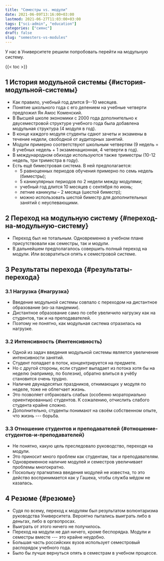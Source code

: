 ```yaml
---
title: "Семестры vs. модули"
date: 2021-06-09T13:16:00+03:00
lastmod: 2021-06-27T11:03:00+03:00
tags: ["sci-admin", "education"]
categories: ["сиянс"]
draft: false
slug: "semesters-vs-modules"
---
```


У нас в Университете решили попробовать перейти на модульную систему.

<!--more-->

{{< toc >}}


## <span class="section-num">1</span> История модульной системы {#история-модульной-системы}

-   Как правило, учебный год длится 9--10 месяцев.
-   Понятие школьного года с его делением на учебные четверти предложил Ян Амос Коменский.
-   В Высшей школе экономики с 2000 года дополнительно к двусеместровой структуре учебного года была добавлена модульная структура (4 модуля в год).
-   В конце каждого модуля студенты сдают зачеты и экзамены в течение недели, свободной от аудиторных занятий.
-   Модули примерно соответствуют школьным четвертям (9 недель = 8 учебных недель + 1 экзаменационная, 4 четверти в год).
-   В международном обиходе используются также триместры (10-12 недель, три триместра в году).
-   Есть ещё биместровая система. В ней предполагается:
    -   5 равноценных периодов обучения примерно по семь недель (биместры);
    -   5 каникулярных периодов по 2 недели между модулями;
    -   учебный год длится 10 месяцев с сентября по июнь;
    -   летние каникулы – 2 месяца (шестой биместр);
    -   можно использовать шестой биместр для дополнительных занятий с неуспевающими.


## <span class="section-num">2</span> Переход на модульную систему {#переход-на-модульную-систему}

-   Переход был не тотальным. Одновременно в учебном плане присутствовали как семестры, так и модули.
-   В дальнейшем предполагалось совершить полный переход на модули. Или возвратиться опять к семестровой системе.


## <span class="section-num">3</span> Результаты перехода {#результаты-перехода}


### <span class="section-num">3.1</span> Нагрузка {#нагрузка}

-   Введение модульной системы совпало с переходом на дистантное образование (из-за пандемии).
-   Дистантное образование само по себе увеличило нагрузку как на студентов, так и на преподавателей.
-   Поэтому не понятно, как модульная система отразилась на нагрузке.


### <span class="section-num">3.2</span> Интенсивность {#интенсивность}

-   Одной из задач введения модульной системы является увеличение интенсивности занятий.
-   Студент попадает в поток, концентрируется на предмете.
-   Но с другой стороны, если студент выпадает из потока хотя бы на неделю (например, по болезни), обратно влиться в учёбу становится очень трудно.
-   Наличие двунадесятых праздников, отнимающих у модуля по неделе, тоже не облегчает жизнь.
-   Это позволяет отбраковать слабых (особенно мораториально ориентированных) студентов. К сожалению, отчислить слабого студента крайне сложно.
-   Дополнительно, студенты понимают на своём собственном опыте, что жизнь --- борьба.


### <span class="section-num">3.3</span> Отношение студентов и преподавателей {#отношение-студентов-и-преподавателей}

-   Не понятно, какую цель преследовало руководство, переходя на модули.
-   Это приносит много проблем как студентам, так и преподавателям.
-   Одновременное наличие модулей и семестров увеличивает проблемы многократно.
-   Поскольку прагматика введения модулей не известна, то это действо воспринимается как у Гашека, чтобы служба мёдом не казалась.


## <span class="section-num">4</span> Резюме {#резюме}

-   Судя по всему, переход к модулям был результатом волюнтаризма руководства Университета. Вероятно пытались выиграть либо в деньгах, либо в оргвопросах.
-   Выиграть от этого ничего не получилось.
-   Переход на модули не дал ничего, кроме беспорядка. Модули и семестры вместе --- это крайне неудобно.
-   Большая часть российских вузов использует семестровый распорядок учебного года.
-   Было бы лучше вернуться опять в семестрам в учебном процессе.
